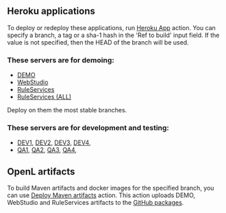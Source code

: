## Heroku applications
To deploy or redeploy these applications, run [Heroku App](https://github.com/openl-tablets/openl-tablets/actions/workflows/heroku.yml) action.
You can specify a branch, a tag or a sha-1 hash in the 'Ref to build' input field. If the value is not specified, then the HEAD of the branch will be used.

### These servers are for demoing:
* [DEMO](https://openl-demo.herokuapp.com)
* [WebStudio](https://openl-webstudio.herokuapp.com)
* [RuleServices](https://openl-ruleservices.herokuapp.com)
* [RuleServices (ALL)](https://openl-ruleservices-all.herokuapp.com)

Deploy on them the most stable branches.

### These servers are for development and testing:
* [DEV1](https://openl-dev1.herokuapp.com), [DEV2](https://openl-dev2.herokuapp.com), [DEV3](https://openl-dev3.herokuapp.com), [DEV4](https://openl-dev4.herokuapp.com),
* [QA1](https://openl-qa1.herokuapp.com), [QA2](https://openl-qa2.herokuapp.com), [QA3](https://openl-qa3.herokuapp.com), [QA4](https://openl-qa4.herokuapp.com),



## OpenL artifacts

To build Maven artifacts and docker images for the specified branch, you can use
[Deploy Maven artifacts](https://github.com/openl-tablets/openl-tablets/actions/workflows/deploy.yml) action.
This action uploads DEMO, WebStudio and RuleServices artifacts to the [GitHub packages](https://github.com/orgs/openl-tablets/packages?repo_name=openl-tablets).

